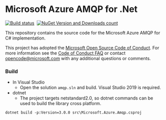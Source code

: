 # Microsoft Azure AMQP for .Net

[![Build status](https://github.com/Azure/azure-amqp/actions/workflows/ci.yml/badge.svg)](https://github.com/Azure/azure-amqp/actions/workflows/ci.yml)    [![NuGet Version and Downloads count](https://buildstats.info/nuget/Microsoft.Azure.Amqp)](https://www.nuget.org/packages/Microsoft.Azure.Amqp/)

This repository contains the source code for the Microsoft Azure AMQP for C# implementation.

This project has adopted the [Microsoft Open Source Code of Conduct](https://opensource.microsoft.com/codeofconduct/). For more information see the [Code of Conduct FAQ](https://opensource.microsoft.com/codeofconduct/faq/) or contact [opencode@microsoft.com](mailto:opencode@microsoft.com) with any additional questions or comments.


### Build

- In Visual Studio
  - Open the solution `amqp.sln` and build. Visual Studio 2019 is required.
- dotnet
  - The project targets netstandard2.0, so dotnet commands can be used to build the library cross platform.

```
dotnet build -p:Version=3.0.0 src\Microsoft.Azure.Amqp.csproj
```
